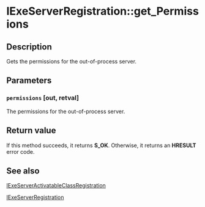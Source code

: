 # IExeServerRegistration::get_Permissions

## Description

Gets the permissions for the out-of-process server.

## Parameters

### `permissions` [out, retval]

The permissions for the out-of-process server.

## Return value

If this method succeeds, it returns **S_OK**. Otherwise, it returns an **HRESULT** error code.

## See also

[IExeServerActivatableClassRegistration](https://learn.microsoft.com/windows/desktop/api/activationregistration/nn-activationregistration-iexeserveractivatableclassregistration)

[IExeServerRegistration](https://learn.microsoft.com/windows/desktop/api/activationregistration/nn-activationregistration-iexeserverregistration)